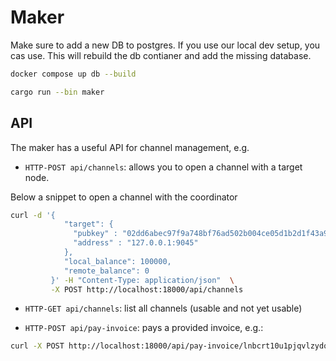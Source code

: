 # Maker

Make sure to add a new DB to postgres.
If you use our local dev setup, you cas use.
This will rebuild the db contianer and add the missing database.

```bash
docker compose up db --build
```

```bash
cargo run --bin maker
```

## API

The maker has a useful API for channel management,
e.g.

- `HTTP-POST api/channels`: allows you to open a channel with a target node.

Below a snippet to open a channel with the coordinator

```bash
curl -d '{
            "target": {
              "pubkey" : "02dd6abec97f9a748bf76ad502b004ce05d1b2d1f43a9e76bd7d85e767ffb022c9",
              "address" : "127.0.0.1:9045"
            },
            "local_balance": 100000,
            "remote_balance": 0
         }' -H "Content-Type: application/json"  \
         -X POST http://localhost:18000/api/channels
```

- `HTTP-GET api/channels`: list all channels (usable and not yet usable)

- `HTTP-POST api/pay-invoice`: pays a provided invoice, e.g.:

```bash
curl -X POST http://localhost:18000/api/pay-invoice/lnbcrt10u1pjqvlzydq8w3jhxaqpp5t96ysv9a8xh056r3y9w4qczxwcu469vq0tr3mm7240adynz9nhdqsp5pjy2ks5j0a8yxpk3gtwaagsc5ygst4d2yf3pumdmghwe2njy0vds9qrsgqcqpcrzjqtwk40kf07d8fzlhdt2s9vqyeczarvk37safua4a0kz7wellkq3vjqqqqyqqn8cqqyqqqqlgqqqyugqq9g6ugm5r29uktn6x2lf0s9edgrjy2tvun283l8v0laaxcd87ga2505mq0ax5mak2f4kn87l7ans7j6xl7fj2cwlyt27jufcghptdxv5fgpalze60
```
